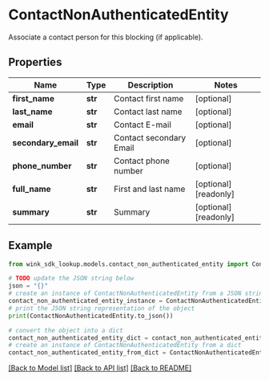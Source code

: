 # ContactNonAuthenticatedEntity

Associate a contact person for this blocking (if applicable).

## Properties

Name | Type | Description | Notes
------------ | ------------- | ------------- | -------------
**first_name** | **str** | Contact first name | [optional] 
**last_name** | **str** | Contact last name | [optional] 
**email** | **str** | Contact E-mail | [optional] 
**secondary_email** | **str** | Contact secondary Email | [optional] 
**phone_number** | **str** | Contact phone number | [optional] 
**full_name** | **str** | First and last name | [optional] [readonly] 
**summary** | **str** | Summary | [optional] [readonly] 

## Example

```python
from wink_sdk_lookup.models.contact_non_authenticated_entity import ContactNonAuthenticatedEntity

# TODO update the JSON string below
json = "{}"
# create an instance of ContactNonAuthenticatedEntity from a JSON string
contact_non_authenticated_entity_instance = ContactNonAuthenticatedEntity.from_json(json)
# print the JSON string representation of the object
print(ContactNonAuthenticatedEntity.to_json())

# convert the object into a dict
contact_non_authenticated_entity_dict = contact_non_authenticated_entity_instance.to_dict()
# create an instance of ContactNonAuthenticatedEntity from a dict
contact_non_authenticated_entity_from_dict = ContactNonAuthenticatedEntity.from_dict(contact_non_authenticated_entity_dict)
```
[[Back to Model list]](../README.md#documentation-for-models) [[Back to API list]](../README.md#documentation-for-api-endpoints) [[Back to README]](../README.md)


